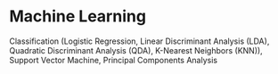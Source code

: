 # Machine Learning
Classification (Logistic Regression, Linear Discriminant Analysis (LDA), Quadratic Discriminant Analysis (QDA), K-Nearest Neighbors (KNN)), Support Vector Machine, Principal Components Analysis
